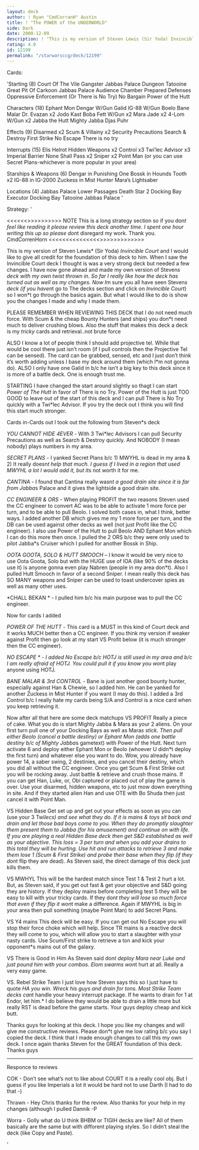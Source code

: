 ```yaml
---
layout: deck
author: ! Ryan "CmdCorranH" Austin
title: ! "The POWER of the UNDERWORLD"
side: Dark
date: 2000-12-09
description: ! "This is my version of Steven Lewis (Sir Yoda) Invincible Court and I would like to give all credit for the foundation of this deck to him. I have made a lot of changes which I think makes the deck much better. DON’T underestimate the POWER of the"
rating: 4.0
id: 12199
permalink: "/starwarsccg/deck/12199"
---
```

Cards: 

'Starting (8)
Court Of The Vile Gangster
Jabbas Palace Dungeon
Tatooine Great Pit Of Carkoon
Jabbas Palace Audience Chamber
Prepared Defenses
Oppressive Enforcement (Or There is No Try)
No Bargain
Power of the Hutt

Characters (18)
Ephant Mon
Dengar W/Gun
Galid
IG-88 W/Gun
Boelo
Bane Malar
Dr. Evazan x2
Jodo Kast
Boba Fett W/Gun x2
Mara Jade x2
4-Lom W/Gun x2
Jabba the Hutt
Mighty Jabba
Djas Puhr

Effects (9)
Disarmed x2
Scum & Villainy x2
Security Precautions
Search & Destroy
First Strike
No Escape
There is no try

Interrupts (15)
Elis Helrot
Hidden Weapons x2
Control x3
Twi&#8217;lec Advisor x3
Imperial Barrier
None Shall Pass x2
Sniper x2
Point Man (or you can use Secret Plans-whichever is more popular in your area)

Starships & Weapons (6)
Dengar in Punishing One
Bossk in Hounds Tooth x2
IG-88 in IG-2000
Zuckess in Mist Hunter
Mara&#8217;s Lightsaber

Locations (4)
Jabbas Palace Lower Passages
Death Star 2 Docking Bay
Executor Docking Bay
Tatooine Jabbas Palace
'

Strategy: '

<<<<<<>>>>>>>>>>
NOTE This is a long strategy section so if you don*t feel like reading it please review this deck another time. I spent one hour writing this up so please don*t disregard my work. Thank you.
CmdCorrenHorn
<<<<<<<<<<<<<<<>>>>>>>>>>>>>

This is my version of Steven Lewis* (Sir Yoda) *Invincible Court* and I would like to give all credit for the foundation of this deck to him. When I saw the Invincible Court deck I thought is was a very strong deck but needed a few changes. I have now gone ahead and made my own version of Steven*s deck with my own twist thrown in. So far I really like how the deck has turned out as well as my changes. Now I*m sure you all have seen Steven*s deck (if you haven*t go to The decks section and click on *Invincible Court*) so I won*t go through the basics again. But what I would like to do is show you the changes I made and why I made them.

 PLEASE REMEMBER WHEN REVIEWING THIS DECK that I do not need much force. With Scum & the cheap Bounty Hunters (and ships) you don*t need much to deliver crushing blows. Also the stuff that makes this deck a deck is my *tricky* cards and retrieval..not brute force 

ALSO I know a lot of people think I should add projective tel. While that would be cool there just isn’t room (if I pull controls then the Projective Tel can be sensed). The card can be grabbed, sensed, etc and I just don’t think it’s worth adding unless I base my deck around them (which I*m not gonna do). ALSO I only have one Galid in b/c he isn’t a big key to this deck since it is more of a battle deck. One is enough trust me.

STARTING I have changed the start around slightly so thagt I can start *Power of The Hutt* in favor of There is no Try.  Power of the Hutt is just TOO GOOD to leave out of the start of this deck and I can pull There is No Try quickly with a Twi*lec Advisor.
If you try the deck out I think you will find this start much stronger.

Cards in-Cards out I took out the following from Steven*s deck

*YOU CANNOT HIDE 4EVER* - With 3 Twi*lec Advisors I can pull Security Precautions as well as Search & Destroy quickly. And NOBODY (I mean nobody) plays numbers in my area.

*SECRET PLANS* - I yanked Secret Plans b/c 1) MWYHL is dead in my area & 2) It really doesn*t help that much. I guess if I lived in a region that used MWYHL a lot I would add it, but it*s not worth it for me.

*CANTINA* - I found that Cantina really wasn*t a good drain site since it is far from Jabba*s Palace and it gives the lightside a good drain site.

*CC ENGINEER & ORS* - When playing PROFIT the two reasons Steven used the CC engineer to convert AC was to be able to activate 1 more force per turn, and to be able to pull Beolo. I solved both cases in, what I think, better ways. I added another DB which gives me my 1 more force per turn, and the DB can be used against other decks as well (not just Profit like the CC engineer). I also use Power of the Hutt to pull Beolo AND Ephant Mon which I can do this more then once.  I pulled the 2 ORS b/c they were only used to pilot Jabba*s Cruiser which I pulled for another Bossk in Ship.

*OOTA GOOTA, SOLO & HUTT SMOOCH* – I know it would be very nice to use Oota Goota, Solo but with the HUGE use of IOA (like 90% of the decks use it) is anyone gonna even play Nabren (people in my area don*t). Also I pulled Hutt Smooch in favor of a second Sniper. I mean really this deck has SO MANY weapons and Sniper can be used to toast undercover spies as well as many other uses.

*CHALL BEKAN * - I pulled him b/c his main purpose was to pull the CC engineer.

Now for cards I added

*POWER OF THE HUTT* - This card is a MUST in this kind of Court deck and it works MUCH better then a CC engineer. If you think my version if weaker against Profit then go look at my start VS Profit below (it is much stronger then the CC engineer).

*NO ESCAPE * - I added No Escape b/c HOTJ is still used in my area and b/c I am really afraid of HOTJ. You could pull it if you know you won*t play anyone using HOTJ.

*BANE MALAR & 3rd CONTROL* - Bane is just another good bounty hunter, especially against Han & Chewie, so I added him. He can be yanked for another Zuckess in Mist Hunter if you want (I may do this). I added a 3rd Control b/c I really hate my cards being S/A and Control is a nice card when you keep retrieving it.

Now after all that here are some deck matchups
VS PROFIT
Really a piece of cake. What you do is start Mighty Jabba & Mara as your 2 aliens. On your first turn pull one of your Docking Bays as well as Mara*s stick. Then pull either Beolo (cancel a battle destiny) or Ephant Mon (adds one battle destiny b/c of Mighty Jabba*s gametext) with Power of the Hutt.
  Next turn activate 6 and deploy either Ephant Mon or Beolo (whoever U didn*t deploy the first turn) and whatever else you want to do. Wow, you already have power 14, a saber swing, 2 destinies, and you cancel their destiny, which you did all without the CC engineer. Once you get Scum & First Strike out you will be rocking away. Just battle & retrieve and crush those mains. If you can get Han, Luke, or, Obi captured or placed out of play the game is over. Use your disarmed, hidden weapons, etc to just mow down everything in site. And if they started alien Han and use OTE with Bo Shuda then just cancel it with Point Man.

VS Hidden Base
 Get set up and get out your effects as soon as you can (use your 3 Twi*lecs) and see what they do. If it is mains & toys sit back and drain and let those bad boys come to you. When they do promptly slaughter them present them to Jabba (for his amusement) and continue on with life.
If you are playing a real Hidden Base deck then get S&D established as well as your objective. This loss = 3 per turn and when you add your drains to this total they will be hurting. Use hit and run attacks to retrieve 3 and make them lose 1 (Scum & First Strike) and probe their base when they flip (if they don*t flip they are dead). As Steven said, the direct damage of this deck just kills them.

VS MWHYL
This will be the hardest match since Test 1 & Test 2 hurt a lot. But, as Steven said, if you get out fast & get your objective and S&D going they are history. If they deploy mains before completing test 5 they will be easy to kill with your tricky cards. If they don*t they will lose so much force that even if they flip it won*t make a difference. Again if MWYHL is big in your area then pull something (maybe Point Man) to add Secret Plans.

VS Y4 mains
This deck will be easy. If you can get out No Escape you will stop their force choke which will help. Since TR mains is a reactive deck they will come to you, which will allow you to start a slaughter with your nasty cards. Use Scum/First strike to retrieve a ton and kick your opponent*s mains out of the galaxy.

VS There is Good in Him
As Steven said don*t deploy Mara near Luke and just pound him with your combos. Elom swarms won*t hurt at all. Really a very easy game.

VS. Rebel Strike Team
I just love how Steven says this so I just have to quote *HA you win. Wreck his guys and drain for tons. Most Strike Team decks can*t handle your heavy interrupt package. If he wants to drain for 1 at Endor, let him.*
   I do believe they would be able to drain a little more but really RST is dead before the game starts. Your guys deploy cheap and kick butt.

Thanks guys for looking at this deck. I hope you like my changes and will give me constructive reviews. Please don*t give me low rating b/c you say I copied the deck. I think that I made enough changes to call this my own deck. I once again thanks Steven for the GREAT foundation of this deck. Thanks guys 
__________________
Responce to reviews

COK - Don’t see what’s not to like about COURT it is a really cool obj. But I guess if you like Imperials a lot it would be hard not to use Darth (I had to do that -)

Thrawn - Hey Chris thanks for the review. Also thanks for your help in my changes (although I pulled Dannik -P

Worra - Golly what do U think BHBM or TIGIH decks are like? All of them basically are the same but with difforent playing styles. So I didn’t steal the deck (like Copy and Paste).

'
